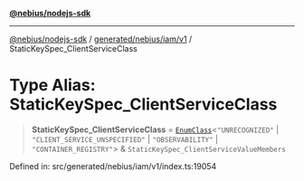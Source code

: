 [**@nebius/nodejs-sdk**](../../../../../README.md)

---

[@nebius/nodejs-sdk](../../../../../README.md) / [generated/nebius/iam/v1](../README.md) / StaticKeySpec_ClientServiceClass

# Type Alias: StaticKeySpec_ClientServiceClass

> **StaticKeySpec_ClientServiceClass** = [`EnumClass`](../../../../../runtime/protos/enum/type-aliases/EnumClass.md)\<`"UNRECOGNIZED"` \| `"CLIENT_SERVICE_UNSPECIFIED"` \| `"OBSERVABILITY"` \| `"CONTAINER_REGISTRY"`\> & `StaticKeySpec_ClientServiceValueMembers`

Defined in: src/generated/nebius/iam/v1/index.ts:19054
